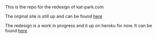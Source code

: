 This is the repo for the redesign of kat-park.com

The orginal site is still up and can be found [here](http://www.kat-park.com)

The redesign is a work in progress and it up on heroku for now. It can be found [here](http://kat-park.herokuapp.com)

